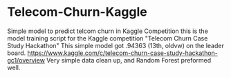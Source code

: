 # Telecom-Churn-Kaggle
Simple model to predict telcom churn in Kaggle Competition
this is the model training script for the Kaggle competition "Telecom Churn Case Study Hackathon"  This simple model got .94363 (13th, oldvw) on the leader board.  https://www.kaggle.com/c/telecom-churn-case-study-hackathon-gc1/overview
Very simple data clean up, and Random Forest preformed well.
